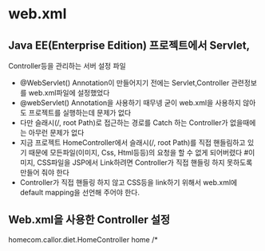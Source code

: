# web.xml
## Java EE(Enterprise Edition) 프로젝트에서 Servlet,
Controller등을 관리하는 서버 설정 파일 
* @WebServlet() Annotation이 만들어지기 전에는 
Servlet,Controller 관련정보를 web.xml파일에 설정했었다
* @webServlet() Annotation을 사용하기 때무넹 굳이 web.xml을 
사용하지 않아도 프로젝트를 실행하는데 문제가 없다 
* 다만 슬래시(/, root Path)로 접근하는 경로를 Catch 하는
Controller가 없을때에는 아무런 문제가 없다
* 지금 프로젝트 HomeController에서 슬래시(/, root Path)를 
직접 핸들림하고 있기 때문에 모든파일(이미지, Css, Html등등)의 
요청을 할 수 없게 되어버렸다
#이미지, CSS파일을 JSP에서 Link하려면 Controller가 직접
핸들링 하지 못하도록 만들어 줘야 한다
* Controller가 직접 핸들링 하지 않고 CSS등을 link하기 위해서
web.xml에 default mapping을 선언해 주어야 한다.

## Web.xml을 사용한  Controller 설정
<servlet>
	<servlet-name>home</servlet-name]
	<servlet- class>com.callor.diet.HomeController</servlet-class>
	</servlet>
	<servlet-mapping>
		<serrvlet=name>home</servlet-name>
		<url-pattern>/*</url-pattern>
	</servlet-mapping>
